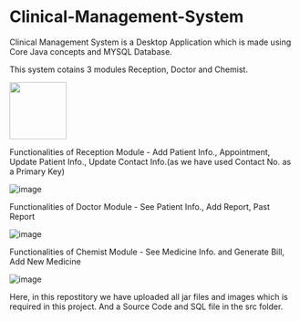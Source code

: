 # Clinical-Management-System

Clinical Management System is a Desktop Application which is made using Core Java concepts and MYSQL Database.

This system cotains 3 modules Reception, Doctor and Chemist.

<img src="![image](https://user-images.githubusercontent.com/62846788/109663726-6e3f0e80-7b92-11eb-8aaa-272cdd037538.png)" width="100" height="100"/>

Functionalities of Reception Module - Add Patient Info., Appointment, Update Patient Info., Update Contact Info.(as we have used Contact No. as a Primary Key)

![image](https://user-images.githubusercontent.com/62846788/109663558-42bc2400-7b92-11eb-9cc5-d12b668a6102.png)

Functionalities of Doctor Module - See Patient Info., Add Report, Past Report

![image](https://user-images.githubusercontent.com/62846788/109663609-523b6d00-7b92-11eb-887a-63c9a47ab277.png)

Functionalities of Chemist Module - See Medicine Info. and Generate Bill, Add New Medicine

![image](https://user-images.githubusercontent.com/62846788/109663633-58314e00-7b92-11eb-9647-19c43b654165.png)


Here, in this repostitory we have uploaded all jar files and images which is required in this project.
And a Source Code and SQL file in the src folder.
